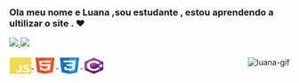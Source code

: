 ### Ola meu nome e Luana ,sou estudante , estou aprendendo a ultilizar o site . ❤


<div>
  <a href="https://github.com/luana-lacerda">
  <img height="180em" src="https://github-readme-stats.vercel.app/api?username=luana-lacerda&show_icons=true&theme=jolly&include_all_commits=true&count_private=true"/>
  <img height="180em" src="https://github-readme-stats.vercel.app/api/top-langs/?username=luana-lacerda&layout=compact&langs_count=7&theme=jolly"/>
</div>
  
  <div style="display: inline_block"><br>
  <img align="center" alt="Rafa-Js" height="30" width="40" src="https://raw.githubusercontent.com/devicons/devicon/master/icons/javascript/javascript-plain.svg">
  <img align="center" alt="Rafa-HTML" height="30" width="40" src="https://raw.githubusercontent.com/devicons/devicon/master/icons/html5/html5-original.svg">
  <img align="center" alt="Rafa-CSS" height="30" width="40" src="https://raw.githubusercontent.com/devicons/devicon/master/icons/css3/css3-original.svg">
  <img align="center" alt="Rafa-Csharp" height="30" width="40" src="https://raw.githubusercontent.com/devicons/devicon/master/icons/csharp/csharp-original.svg">

 <img align="right" alt="luana-gif" src="https://www.criarbanner.com.br/criargifs/a/38f5289c7590343468aa8fd69111d23b.gif">
</div>
  


